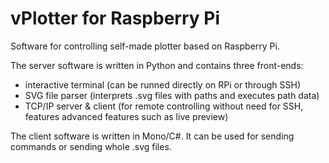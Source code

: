 # vPlotter for Raspberry Pi
Software for controlling self-made plotter based on Raspberry Pi.

The server software is written in Python and contains three front-ends:
- interactive terminal (can be runned directly on RPi or through SSH)
- SVG file parser (interprets .svg files with paths and executes path data)
- TCP/IP server & client (for remote controlling without need for SSH, features advanced features such as live preview)

The client software is written in Mono/C#. It can be used for sending commands or sending whole .svg files.
